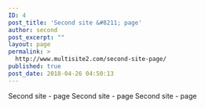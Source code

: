 ```yaml
---
ID: 4
post_title: 'Second site &#8211; page'
author: second
post_excerpt: ""
layout: page
permalink: >
  http://www.multisite2.com/second-site-page/
published: true
post_date: 2018-04-26 04:50:13
---
```

Second site - page Second site - page Second site - page